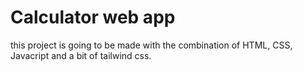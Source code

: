# Calculator web app

this project is going to be made with the combination of HTML, CSS, Javacript and a bit of tailwind css.
